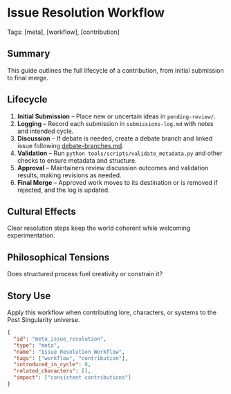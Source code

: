 # Issue Resolution Workflow
Tags: [meta], [workflow], [contribution]

## Summary
This guide outlines the full lifecycle of a contribution, from initial submission to final merge.

## Lifecycle
1. **Initial Submission** – Place new or uncertain ideas in `pending-review/`.
2. **Logging** – Record each submission in `submissions-log.md` with notes and intended cycle.
3. **Discussion** – If debate is needed, create a debate branch and linked issue following [debate-branches.md](debate-branches.md).
4. **Validation** – Run `python tools/scripts/validate_metadata.py` and other checks to ensure metadata and structure.
5. **Approval** – Maintainers review discussion outcomes and validation results, making revisions as needed.
6. **Final Merge** – Approved work moves to its destination or is removed if rejected, and the log is updated.

## Cultural Effects
Clear resolution steps keep the world coherent while welcoming experimentation.

## Philosophical Tensions
Does structured process fuel creativity or constrain it?

## Story Use
Apply this workflow when contributing lore, characters, or systems to the Post Singularity universe.

```json
{
  "id": "meta_issue_resolution",
  "type": "meta",
  "name": "Issue Resolution Workflow",
  "tags": ["workflow", "contribution"],
  "introduced_in_cycle": 0,
  "related_characters": [],
  "impact": ["consistent contributions"]
}
```
